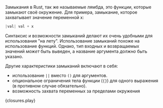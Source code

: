 Замыкания в Rust, так же называемые лямбда, это функции,
которые замыкают своё окружение.
Для примера, замыкание, которое захватывает значение переменной x:
```Rust
|val| val + x
```
Синтаксис и возможности замыканий делают их очень удобными
для использования "на лету". Использование замыканий похоже на использование функций.
Однако, тип входных и возвращаемых значений *может* быть выведен, а
название аргумента *должно*  быть указано.

Другие характеристики замыканий включают в себя:
* использование `||` вместо `()` для аргументов.
* опциональное ограничения тела функции (`{}`) для одного выражения
(в противном случае обязательно).
* возможность захвата переменных за пределами окружения

{closures.play}
